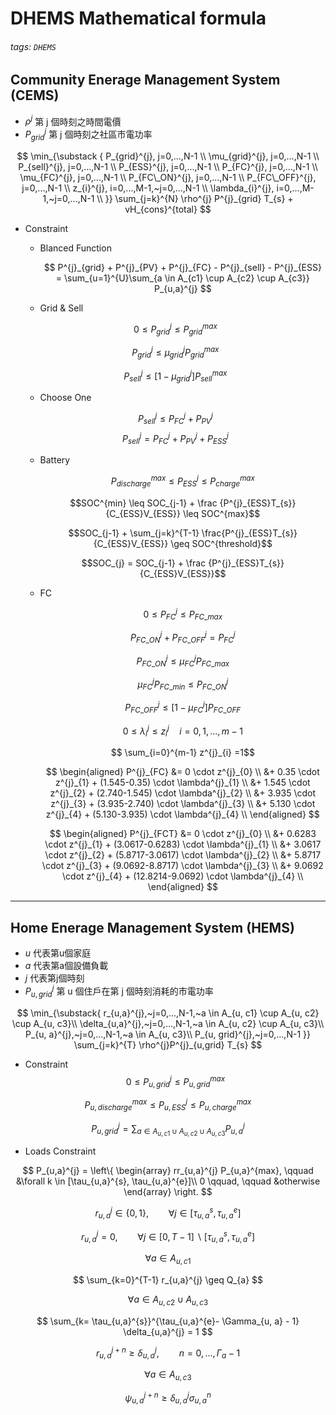 # DHEMS Mathematical formula

###### tags: `DHEMS`

## Community Enerage Management System (CEMS)

* $\rho^{j}$ 第 j 個時刻之時間電價
* $P^{j}_{grid}$ 第 j 個時刻之社區市電功率

$$
\min_{\substack {
    P_{grid}^{j}, j=0,...,N-1 \\ 
    \mu_{grid}^{j}, j=0,...,N-1 \\
    P_{sell}^{j}, j=0,...,N-1 \\ 
    P_{ESS}^{j}, j=0,...,N-1 \\
    P_{FC}^{j}, j=0,...,N-1 \\ 
    \mu_{FC}^{j}, j=0,...,N-1 \\
    P_{FC\_ON}^{j}, j=0,...,N-1 \\
    P_{FC\_OFF}^{j}, j=0,...,N-1 \\
    z_{i}^{j}, i=0,...,M-1,~j=0,...,N-1 \\
    \lambda_{i}^{j}, i=0,...,M-1,~j=0,...,N-1 \\
}}
\sum_{j=k}^{N} \rho^{j} P^{j}_{grid} T_{s} + vH_{cons}^{total}
$$

* Constraint
  
  * Blanced Function
    
    $$ P^{j}_{grid} + P^{j}_{PV} + P^{j}_{FC} - P^{j}_{sell} - P^{j}_{ESS} = \sum_{u=1}^{U}\sum_{a \in  A_{c1} \cup A_{c2} \cup A_{c3}} P_{u,a}^{j} $$

  * Grid & Sell
  <!-- * $P_{u, grid}^{j}$ 第 u 個住戶在第 j 個時刻消耗的市電功率 -->
  <!-- * $P_{u, grid}^{max}$ 第 u 個住戶的市電最大功率限制 -->
  <!-- * $\alpha_{u}^{j}$ 第 u 個住戶在第 j 個時刻同意使用多少百分比之市電功率 -->

    $$ 0 \leq P_{grid}^{j} \leq P_{grid}^{max} $$

    $$ P_{grid}^{j} \leq \mu_{grid}^{j}P_{grid}^{max} $$

    $$ P_{sell}^{j} \leq [1 - \mu_{grid}^{j}] P_{sell}^{max} $$

    * Choose One
    
    $$ P_{sell}^{j} \leq P_{FC}^{j} + P_{PV}^{j} $$
    $$ P_{sell}^{j} = P_{FC}^{j} + P_{PV}^{j} + P_{ESS}^{j} $$

    <!-- * For GHEMS => LHEMS
    $$ P_{grid}^{max} = \sum_{u=1}^{U} \alpha_{u}^{j} P_{u, grid}^{max} $$
    $$ P_{grid}^{j} = \sum_{u=1}^{U} \alpha_{u}^{j} P_{u, grid}^{j} $$
    $$ 0 \leq P_{u,grid}^{j} \leq P_{u, grid}^{max} $$
    $$ 0 \leq \alpha_{u}^{j} \leq 1 $$ -->

  * Battery
  
    <!-- * $P_{u,ESS}^{j}$ 第 u 個住戶在第 j 個時刻使用的電池功率 -->
    <!-- * $\beta_{u}^{j}$ 第 u 個住戶在第 j 個時刻同意使用多少百分比之電池功率 -->

    $$P_{discharge}^{max} \leq P^{j}_{ESS} \leq P_{charge}^{max}$$

    $$SOC^{min} \leq SOC_{j-1} + \frac {P^{j}_{ESS}T_{s}}{C_{ESS}V_{ESS}} \leq SOC^{max}$$

    $$SOC_{j-1} + \sum_{j=k}^{T-1} \frac{P^{j}_{ESS}T_{s}}{C_{ESS}V_{ESS}} \geq SOC^{threshold}$$

    $$SOC_{j} = SOC_{j-1} + \frac {P^{j}_{ESS}T_{s}}{C_{ESS}V_{ESS}}$$

    <!-- * For GHEMS => LHEMS
    $$ P_{ESS}^{j} = \sum_{u=1}^{U} \beta_{u}^{j} P_{u,ESS}^{j} $$
    $$ P_{u,discharge}^{max} \leq P_{u,ESS}^{j} \leq P_{u,charge}^{max} $$
    $$ 0 \leq \beta_{u}^{j} \leq 1 $$ -->

  * FC

    $$ 0 \leq P^{j}_{FC} \leq P_{FC\_max}$$

    $$ P^{j}_{FC\_ON} + P^{j}_{FC\_OFF} = P^{j}_{FC}$$

    $$ P^{j}_{FC\_ON} \leq \mu^{j}_{FC}P_{FC\_max}$$

    $$ \mu^{j}_{FC}P_{FC\_min} \leq P^{j}_{FC\_ON}$$

    $$ P^{j}_{FC\_OFF} \leq [1 - \mu^{j}_{FC}]P_{FC\_OFF}$$

    $$ 0 \leq \lambda^{j}_{i} \leq z^{j}_{i} \quad i=0,1,...,m-1$$

    $$ \sum_{i=0}^{m-1} z^{j}_{i} =1$$

    $$ \begin{aligned}
    P^{j}_{FC} &= 0 \cdot z^{j}_{0} \\
    &+ 0.35 \cdot z^{j}_{1} + (1.545-0.35) \cdot \lambda^{j}_{1} \\
    &+ 1.545 \cdot z^{j}_{2} + (2.740-1.545) \cdot \lambda^{j}_{2} \\
    &+ 3.935 \cdot z^{j}_{3} + (3.935-2.740) \cdot \lambda^{j}_{3} \\
    &+ 5.130 \cdot z^{j}_{4} + (5.130-3.935) \cdot \lambda^{j}_{4} \\
    \end{aligned} $$

    $$ \begin{aligned}
    P^{j}_{FCT} &= 0 \cdot z^{j}_{0} \\
    &+ 0.6283 \cdot z^{j}_{1} + (3.0617-0.6283) \cdot \lambda^{j}_{1} \\
    &+ 3.0617 \cdot z^{j}_{2} + (5.8717-3.0617) \cdot \lambda^{j}_{2} \\
    &+ 5.8717 \cdot z^{j}_{3} + (9.0692-8.8717) \cdot \lambda^{j}_{3} \\
    &+ 9.0692 \cdot z^{j}_{4} + (12.8214-9.0692) \cdot \lambda^{j}_{4} \\
    \end{aligned} $$

---

## Home Enerage Management System (HEMS)
* $u$ 代表第u個家庭
* $a$ 代表第a個設備負載
* $j$ 代表第j個時刻
* $P^{j}_{u,grid}$ 第 u 個住戶在第 j 個時刻消耗的市電功率

$$ \min_{\substack{
    r_{u,a}^{j},~j=0,...,N-1,~a \in A_{u, c1} \cup A_{u, c2} \cup A_{u, c3}\\ 
    \delta_{u,a}^{j},~j=0,...,N-1,~a \in A_{u, c2} \cup A_{u, c3}\\ 
    P_{u, a}^{j},~j=0,...,N-1,~a \in A_{u, c3}\\
    P_{u, grid}^{j},~j=0,...,N-1
}}
\sum_{j=k}^{T} \rho^{j}P^{j}_{u,grid} T_{s} $$

* Constraint
$$ 0 \leq P_{u,grid}^{j} \leq P_{u, grid}^{max} $$

$$ P_{u, discharge}^{max} \leq P_{u,ESS}^{j} \leq P_{u, charge}^{max} $$

$$ P_{u,grid}^{j} = \sum_{a \in A_{u, c1} \cup A_{u, c2} \cup A_{u, c3}} P_{u,a}^{j} $$

* Loads Constraint

$$ P_{u,a}^{j} =
\left\{ 
  \begin{array}
    rr_{u,a}^{j} P_{u,a}^{max}, \qquad &\forall k \in [\tau_{u,a}^{s}, \tau_{u,a}^{e}]\\
    0 \qquad, \qquad &otherwise
  \end{array}
\right.
$$

$$ r_{u,a}^{j} \in \{0,1\}, \qquad \forall j \in [\tau_{u,a}^{s}, \tau_{u,a}^{e}] $$

$$ r_{u,a}^{j} = 0, \qquad \forall j \in [0,T-1] \backslash [\tau_{u,a}^{s}, \tau_{u,a}^{e}] $$

$$ \forall a \in A_{u,c1} $$

$$ \sum_{k=0}^{T-1} r_{u,a}^{j} \geq Q_{a} $$

$$ \forall a \in A_{u,c2} \cup A_{u,c3} $$

$$ \sum_{k= \tau_{u,a}^{s}}^{\tau_{u,a}^{e}- \Gamma_{u, a} - 1} \delta_{u,a}^{j} = 1 $$

$$ r_{u,a}^{j+n} \geq \delta_{u,a}^{j}, \qquad n = 0,...,\Gamma_a-1 $$

$$ \forall a \in A_{u,c3} $$

$$ \psi_{u, a}^{j+n} \geq \delta_{u,a}^{j} \sigma_{u,a}^{n} $$
